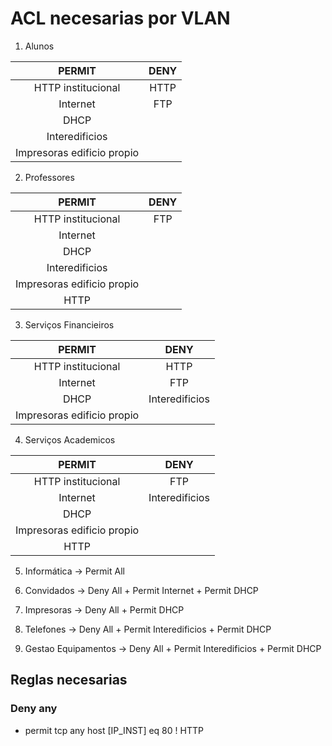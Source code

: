 # ACL necesarias por VLAN
1. Alunos

| PERMIT | DENY |
| :---: | :---: |
| HTTP institucional | HTTP |
| Internet | FTP |
| DHCP |  |
| Interedificios |  |
| Impresoras edificio propio |  |

2. Professores
   
| PERMIT | DENY |
| :---: | :---: |
| HTTP institucional | FTP |
| Internet |  |
| DHCP |  |
| Interedificios |  |
| Impresoras edificio propio |  |
|  HTTP |  |

3. Serviços Financieiros
   

| PERMIT | DENY |
| :---: | :---: |
| HTTP institucional | HTTP |
| Internet | FTP |
| DHCP | Interedificios |
| Impresoras edificio propio |  |

4. Serviços Academicos
   
| PERMIT | DENY |
| :---: | :---: |
| HTTP institucional | FTP |
| Internet | Interedificios |
| DHCP |  |
| Impresoras edificio propio |  |
|  HTTP |  |

5. Informática -> Permit All

6. Convidados -> Deny All + Permit Internet + Permit DHCP

7. Impresoras -> Deny All + Permit DHCP
8. Telefones -> Deny All + Permit Interedificios + Permit DHCP

9. Gestao Equipamentos -> Deny All + Permit Interedificios + Permit DHCP


## Reglas necesarias
### Deny any
- permit tcp any host [IP_INST] eq 80 ! HTTP 
